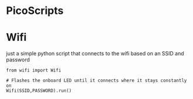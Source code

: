 # PicoScripts

# Wifi

just a simple python script that connects to the wifi based on an SSID and password
```
from wifi import Wifi

# Flashes the onboard LED until it connects where it stays constantly on
Wifi(SSID,PASSWORD).run()

```
